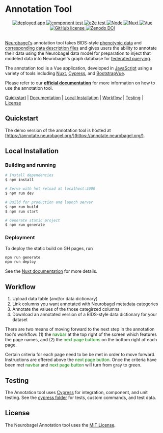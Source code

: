 # Annotation Tool

<div align="center">
    <a href="https://github.com/neurobagel/annotation_tool/actions/workflows/pages/pages-build-deployment">
        <img src="https://img.shields.io/website?down_color=CD5C5C&down_message=down&label=deployed%20app&style=flat-square&up_color=B0C4DE&up_message=live&url=https%3A%2F%2Fannotate.neurobagel.org%2F" alt="deployed app">
    </a>
    <a href="https://github.com/neurobagel/annotation_tool/actions/workflows/test_component.yml">
        <img src="https://img.shields.io/github/actions/workflow/status/neurobagel/annotation_tool/test_component.yml?color=BDB76B&label=component test&style=flat-square" alt="component test">
    </a>
    <a href="https://github.com/neurobagel/annotation_tool/actions/workflows/test_e2e.yml">
        <img src="https://img.shields.io/github/actions/workflow/status/neurobagel/annotation_tool/test_e2e.yml?color=8FBC8F&label=e2e test&style=flat-square" alt="e2e test">
    </a>
	<a href="https://nodejs.org/en//">
        <img src="https://img.shields.io/badge/node-20.9.0-CD5C5C?style=flat-square" alt="Node">
        <a href="https://nuxtjs.org/">
        <img src="https://img.shields.io/badge/nuxt-2.17.2-F0FFF0?style=flat-square" alt="Nuxt">
    </a>
    <a href="https://vuejs.org/">
        <img src="https://img.shields.io/badge/vue-2.7.15-D8BFD8?style=flat-square" alt="Vue">
    </a>
    <a href="LICENSE">
        <img src="https://img.shields.io/github/license/neurobagel/query-tool?color=4682B4&style=flat-square" alt="GitHub license">
    </a>
    <a href="https://doi.org/10.5281/zenodo.8088067">
        <img src="https://zenodo.org/badge/DOI/10.5281/zenodo.8088067.svg" alt="Zenodo DOI">
    </a>
</div>
        
<br>

[Neurobagel's](https://www.neurobagel.org/) annotation tool takes BIDS-style [phenotypic data](https://github.com/neurobagel/annotation_tool/blob/main/cypress/fixtures/examples/good/ds003653_participant.tsv) and [corresponding data description files](https://github.com/neurobagel/annotation_tool/blob/main/cypress/fixtures/examples/good/ds003653_participant.json) and gives users the ability to annotate their data using the Neurobagel data model for preparation to inject that modeled data into Neurobagel's graph database for [federated querying](https://github.com/neurobagel/query-tool).

The annotation tool is a Vue application, developed in [JavaScript](https://www.javascript.com/) using a variety of tools including [Nuxt](https://nuxtjs.org/), [Cypress](https://www.cypress.io/), and [BootstrapVue](https://bootstrap-vue.org/docs).

Please refer to our [**official documentation**](https://neurobagel.org/annotation_tool/) for more information on how to use the annotation tool.

[Quickstart](#quickstart) |
[Documentation](https://neurobagel.org/annotation_tool/) |
[Local Installation](#local-installation) |
[Workflow](#workflow) |
[Testing](#testing) |
[License](#license)

## Quickstart

The demo version of the annotation tool is hosted at [https://annotate.neurobagel.org/](https://annotate.neurobagel.org/).

## Local Installation

### Building and running

```bash
# Install dependencies
$ npm install

# Serve with hot reload at localhost:3000
$ npm run dev

# Build for production and launch server
$ npm run build
$ npm run start

# Generate static project
$ npm run generate
```
### Deployment

To deploy the static build on GH pages, run

```bash
npm run generate
npm run deploy
```

See the [Nuxt documentation](https://nuxtjs.org/deployments/github-pages/) for more details.

## Workflow

1. Upload data table (and/or data dictionary)
2. Link columns you want annotated with Neurobagel metadata categories
3. Annotate the values of the those categirzed columns
4. Download an annotated version of a BIDS-style data dictionary for your dataset

There are two means of moving forward to the next step in the annotation tool's workflow: (1) the <span style="color:green;">navbar</span> at the top right of the screen which features the page names, and (2) the <span style="color:green;">next page buttons</span> on the bottom right of each page.

Certain criteria for each page need to be be met in order to move forward. Instructions are offered above the <span style="color:green;">next page button</span>. Once the criteria have been met <span style="color:green;">navbar</span> and <span style="color:green;">next page button</span> will turn from gray to green.

## Testing

The Annotation tool uses [Cypress](https://www.cypress.io/) for integration, component, and unit testing. See the [cypress folder](https://github.com/neurobagel/annotation_tool/tree/main/cypress) for tests, custom commands, and test data.

## License

The Neurobagel Annotation tool uses the [MIT License](https://github.com/neurobagel/annotation_tool/blob/main/LICENSE).
